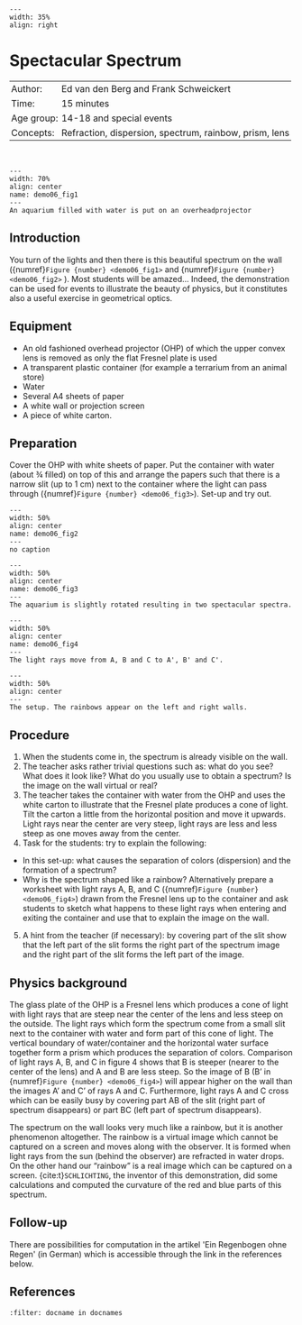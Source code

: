 ```{figure} ../../figures/ready.png
---
width: 35%
align: right
```

# Spectacular Spectrum

<table style="width: 100%; border-collapse: collapse; border: none;">
    <tr style="background-color: var(--background-color);">  
        <td style="text-align: left; padding: 3px; border: none; color: var(--text-color)">Author:</td>
        <td style="text-align: left; padding: 3px; border: none; color: var(--text-color)">Ed van den Berg and Frank Schweickert</td>
    </tr>
    <tr style="background-color: var(--background-color);"> 
        <td style="text-align: left; padding: 3px; border: none; color: var(--text-color)">Time:</td>
        <td style="text-align: left; padding: 3px; border: none; color: var(--text-color)">15 minutes</td>
    </tr>
    <tr style="background-color: var(--background-color);"> 
        <td style="text-align: left; padding: 3px; border: none; color: var(--text-color)">Age group:</td>
        <td style="text-align: left; padding: 3px; border: none; color: var(--text-color)">14-18 and special events</td>
    </tr>
    <tr style="background-color: var(--background-color);"> 
        <td style="text-align: left; padding: 3px; border: none; color: var(--text-color)">Concepts:</td>
        <td style="text-align: left; padding: 3px; border: none; color: var(--text-color)">Refraction, dispersion, spectrum, rainbow, prism, lens</td>
    </tr>
</table><br>

```{figure} demo06_figure1.png
---
width: 70%
align: center
name: demo06_fig1
---
An aquarium filled with water is put on an overheadprojector 
``` 

## Introduction
You turn of the lights and then there is this beautiful spectrum on the wall ({numref}`Figure {number} <demo06_fig1>` and {numref}`Figure {number} <demo06_fig2>` ). Most students will be amazed... Indeed, the demonstration can be used for events to illustrate the beauty of physics, but it constitutes also a useful exercise in geometrical optics.

## Equipment
* An old fashioned overhead projector (OHP) of which the upper convex lens is removed as only the flat Fresnel plate is used
* A transparent plastic container (for example a terrarium from an animal store)
* Water
* Several A4 sheets of paper
* A white wall or projection screen
* A piece of white carton.

## Preparation
Cover the OHP with white sheets of paper. Put the container with water (about ¾ filled) on top of this and arrange the papers such that there is a narrow slit (up to 1 cm) next to the container where the light can pass through ({numref}`Figure {number} <demo06_fig3>`). Set-up and try out. 

```{figure} demo06_figure2.jpg
---
width: 50%
align: center
name: demo06_fig2
---
no caption
``` 

```{figure} demo06_figure3.png
---
width: 50%
align: center
name: demo06_fig3
---
The aquarium is slightly rotated resulting in two spectacular spectra.
``` 

```{figure} demo06_figure4.png
---
width: 50%
align: center
name: demo06_fig4
---
The light rays move from A, B and C to A', B' and C'.
``` 

```{figure} demo06_figure5.jpg
---
width: 50%
align: center
---
The setup. The rainbows appear on the left and right walls.
``` 

## Procedure
1.	When the students come in, the spectrum is already visible on the wall.
2.	The teacher asks rather trivial questions such as: what do you see? What does it look like? What do you usually use to obtain a spectrum? Is the image on the wall virtual or real?
3.	The teacher takes the container with water from the OHP and uses the white carton to illustrate that the Fresnel plate produces a cone of light. Tilt the carton a little from the horizontal position and move it upwards. Light rays near the center are very steep, light rays are less and less steep as one moves away from the center.
4.	Task for the students: try to explain the following:
* In this set-up: what causes the separation of colors (dispersion) and the formation of a spectrum?
* Why is the spectrum shaped like a rainbow?
Alternatively prepare a worksheet with light rays A, B, and C ({numref}`Figure {number} <demo06_fig4>`) drawn from the Fresnel lens up to the container and ask students to sketch what happens to these light rays when entering and exiting the container and use that to explain the image on the wall.
5.	A hint from the teacher (if necessary): by covering part of the slit show that the left part of the slit forms the right part of the spectrum image and the right part of the slit forms the left part of the image.


## Physics background
The glass plate of the OHP is a Fresnel lens which produces a cone of light with light rays that are steep near the center of the lens and less steep on the outside. The light rays which form the spectrum come from a small slit next to the container with water and form part of this cone of light. The vertical boundary of water/container and the horizontal water surface together form a prism which produces the separation of colors. Comparison of light rays A, B, and C in figure 4 shows that B is steeper (nearer to the center of the lens) and A and B are less steep. So the image of B (B’ in {numref}`Figure {number} <demo06_fig4>`) will appear higher on the wall than the images A’ and C’ of rays A and C. Furthermore, light rays A and C cross which can be easily busy by covering part AB of the slit (right part of spectrum disappears) or part BC (left part of spectrum disappears).

The spectrum on the wall looks very much like a rainbow, but it is another phenomenon altogether. The rainbow is a virtual image which cannot be captured on a screen and moves along with the observer. It is formed when light rays from the sun (behind the observer) are refracted in water drops. On the other hand our “rainbow” is a real image which can be captured on a screen. {cite:t}`SCHLICHTING`, the inventor of this demonstration, did some calculations and computed the curvature of the red and blue parts of this spectrum.

## Follow-up
There are possibilities for computation in the artikel 'Ein Regenbogen ohne Regen' (in German) which is accessible through the link in the references below.


## References
```{bibliography}
:filter: docname in docnames
```